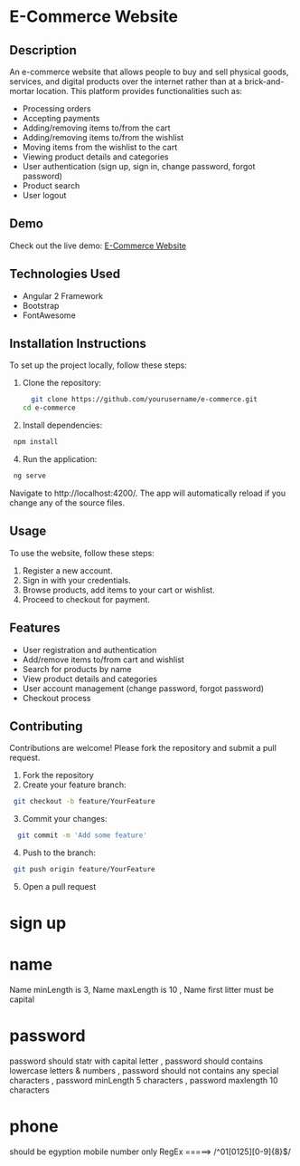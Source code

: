 # E-Commerce Website

## Description
An e-commerce website that allows people to buy and sell physical goods, services, and digital products over the internet rather than at a brick-and-mortar location. This platform provides functionalities such as:
- Processing orders
- Accepting payments
- Adding/removing items to/from the cart
- Adding/removing items to/from the wishlist
- Moving items from the wishlist to the cart
- Viewing product details and categories
- User authentication (sign up, sign in, change password, forgot password)
- Product search
- User logout

## Demo
Check out the live demo: [E-Commerce Website](https://esraanasser.github.io/e-commerce/)

## Technologies Used
- Angular 2 Framework
- Bootstrap
- FontAwesome

## Installation Instructions
To set up the project locally, follow these steps:

1. Clone the repository:
   ```bash
     git clone https://github.com/yourusername/e-commerce.git
   cd e-commerce
   ```
  
3. Install dependencies:
  ```bash
   npm install
   ```
4. Run the application:
  ```bash
   ng serve
   ```
   Navigate to http://localhost:4200/. The app will automatically reload if you change any of the source files.

## Usage
To use the website, follow these steps:
1. Register a new account.
2. Sign in with your credentials.
3. Browse products, add items to your cart or wishlist.
4. Proceed to checkout for payment.

## Features
- User registration and authentication
- Add/remove items to/from cart and wishlist
- Search for products by name
- View product details and categories
- User account management (change password, forgot password)
- Checkout process

## Contributing
Contributions are welcome! Please fork the repository and submit a pull request.

1. Fork the repository
2. Create your feature branch:
  ```bash
   git checkout -b feature/YourFeature
   ```
3. Commit your changes:
 ```bash 
   git commit -m 'Add some feature'
 ```  
4. Push to the branch:
  ```bash
   git push origin feature/YourFeature
   ```
5. Open a pull request

# sign up
# name
Name minLength is 3,
Name maxLength is 10 ,
Name first litter must be capital
# password  
 password should statr with capital letter ,
 password should contains lowercase letters & numbers ,
 password should not contains any special characters ,
password minLength 5 characters ,
password maxlength 10 characters

# phone
should be egyption mobile number only
RegEx =====>   /^01[0125][0-9]{8}$/
